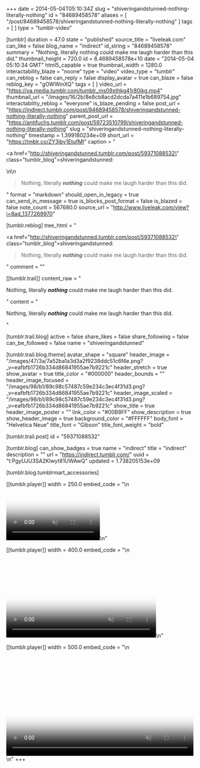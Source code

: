 +++
date = 2014-05-04T05:10:34Z
slug = "shiveringandstunned-nothing-literally-nothing"
id = "84689458578"
aliases = [ "/post/84689458578/shiveringandstunned-nothing-literally-nothing" ]
tags = [ ]
type = "tumblr-video"

[tumblr]
duration = 47.0
state = "published"
source_title = "liveleak.com"
can_like = false
blog_name = "indirect"
id_string = "84689458578"
summary = "Nothing, literally nothing could make me laugh harder than this did."
thumbnail_height = 720.0
id = 8.4689458578e+10
date = "2014-05-04 05:10:34 GMT"
html5_capable = true
thumbnail_width = 1280.0
interactability_blaze = "noone"
type = "video"
video_type = "tumblr"
can_reblog = false
can_reply = false
display_avatar = true
can_blaze = false
reblog_key = "gOWWinXQ"
tags = [ ]
video_url = "https://va.media.tumblr.com/tumblr_ms09xthkg41r80ikg.mp4"
thumbnail_url = "/images/16/2b/8e8cb8acd2dcda7a411e1b689754.jpg"
interactability_reblog = "everyone"
is_blaze_pending = false
post_url = "https://indirect.tumblr.com/post/84689458578/shiveringandstunned-nothing-literally-nothing"
parent_post_url = "https://antifuchs.tumblr.com/post/59723510799/shiveringandstunned-nothing-literally-nothing"
slug = "shiveringandstunned-nothing-literally-nothing"
timestamp = 1.399180234e+09
short_url = "https://tmblr.co/ZY3jby1EtufMI"
caption = "<p><a href=\"http://shiveringandstunned.tumblr.com/post/59371088532\" class=\"tumblr_blog\">shiveringandstunned</a>:</p>\n\n<blockquote><p>Nothing, literally <strong><em>nothing</em></strong> could make me laugh harder than this did.</p></blockquote>"
format = "markdown"
should_open_in_legacy = true
can_send_in_message = true
is_blocks_post_format = false
is_blazed = false
note_count = 567680.0
source_url = "http://www.liveleak.com/view?i=8ad_1377269970"

[tumblr.reblog]
tree_html = "<p><a href=\"http://shiveringandstunned.tumblr.com/post/59371088532\" class=\"tumblr_blog\">shiveringandstunned</a>:</p><blockquote><p>Nothing, literally <strong><em>nothing</em></strong> could make me laugh harder than this did.</p></blockquote>"
comment = ""

[[tumblr.trail]]
content_raw = "<p>Nothing, literally <strong><em>nothing</em></strong> could make me laugh harder than this did.</p>"
content = "<p>Nothing, literally <strong><em>nothing</em></strong> could make me laugh harder than this did.</p>"

[tumblr.trail.blog]
active = false
share_likes = false
share_following = false
can_be_followed = false
name = "shiveringandstunned"

[tumblr.trail.blog.theme]
avatar_shape = "square"
header_image = "/images/47/3a/7a52ba1a3d3a2f9238ddc51c6f4e.png?_v=eafbfb1726b334d86841955ae7b9221c"
header_stretch = true
show_avatar = true
title_color = "#000000"
header_bounds = ""
header_image_focused = "/images/98/b1/89c98c57487c59e234c3ec4f31d3.png?_v=eafbfb1726b334d86841955ae7b9221c"
header_image_scaled = "/images/98/b1/89c98c57487c59e234c3ec4f31d3.png?_v=eafbfb1726b334d86841955ae7b9221c"
show_title = true
header_image_poster = ""
link_color = "#00B8FF"
show_description = true
show_header_image = true
background_color = "#FFFFFF"
body_font = "Helvetica Neue"
title_font = "Gibson"
title_font_weight = "bold"

[tumblr.trail.post]
id = "59371088532"

[tumblr.blog]
can_show_badges = true
name = "indirect"
title = "indirect"
description = ""
url = "https://indirect.tumblr.com/"
uuid = "t:PgyUJU3SA2Klwyt81UWAwQ"
updated = 1.738205153e+09

[tumblr.blog.tumblrmart_accessories]

[[tumblr.player]]
width = 250.0
embed_code = "\n<video  id='embed-67b1a9376ed38853773805' class='crt-video crt-skin-default' width='250' height='141' poster='/images/16/2b/8e8cb8acd2dcda7a411e1b689754.jpg' preload='none' muted data-crt-video data-crt-options='{\"autoheight\":null,\"duration\":47,\"hdUrl\":false,\"filmstrip\":{\"url\":\"/images/5f/96/d32622fa510ebd39cb6a270d7006.jpg\",\"width\":\"200\",\"height\":\"112\"}}' crossOrigin='anonymous' controls>\n    <source src=\"https://va.media.tumblr.com/tumblr_ms09xthkg41r80ikg.mp4\" type=\"video/mp4\">\n</video>\n"

[[tumblr.player]]
width = 400.0
embed_code = "\n<video  id='embed-67b1a9376ed38853773805' class='crt-video crt-skin-default' width='400' height='225' poster='/images/16/2b/8e8cb8acd2dcda7a411e1b689754.jpg' preload='none' muted data-crt-video data-crt-options='{\"autoheight\":null,\"duration\":47,\"hdUrl\":false,\"filmstrip\":{\"url\":\"/images/5f/96/d32622fa510ebd39cb6a270d7006.jpg\",\"width\":\"200\",\"height\":\"112\"}}' crossOrigin='anonymous' controls>\n    <source src=\"https://va.media.tumblr.com/tumblr_ms09xthkg41r80ikg.mp4\" type=\"video/mp4\">\n</video>\n"

[[tumblr.player]]
width = 500.0
embed_code = "\n<video  id='embed-67b1a9376ed38853773805' class='crt-video crt-skin-default' width='500' height='281' poster='/images/16/2b/8e8cb8acd2dcda7a411e1b689754.jpg' preload='none' muted data-crt-video data-crt-options='{\"autoheight\":null,\"duration\":47,\"hdUrl\":false,\"filmstrip\":{\"url\":\"/images/5f/96/d32622fa510ebd39cb6a270d7006.jpg\",\"width\":\"200\",\"height\":\"112\"}}' crossOrigin='anonymous' controls>\n    <source src=\"https://va.media.tumblr.com/tumblr_ms09xthkg41r80ikg.mp4\" type=\"video/mp4\">\n</video>\n"
+++
